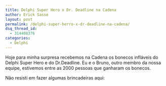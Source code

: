 ```yaml
---
title: Delphi Super Hero x Dr. Deadline na Cadena
author: Erick Sasse
layout: post
permalink: /delphi-super-herro-x-dr-deadline-na-cadena/
dsq_thread_id:
  - 314408376
categories:
  - Delphi
---
```

Hoje para minha surpresa recebemos na Cadena os bonecos infl&aacute;veis do Delphi Super Hero e do Dr.Deadline. Eu e o Bruno, outro membro da nossa equipe, estivemos entre as 2000 pessoas que ganharam os bonecos.

N&atilde;o resisti em fazer algumas brincadeiras aqui:

[<img src="http://static.flickr.com/30/61563767_b6c8188fac.jpg" title="" border="0" />][1]

[<img src="http://static.flickr.com/30/61563683_2116e7c39d.jpg" title="" border="0" />][2]

 [1]: http://static.flickr.com/30/61563767_b6c8188fac_o.jpg
 [2]: http://static.flickr.com/30/61563683_2116e7c39d_o.jpg